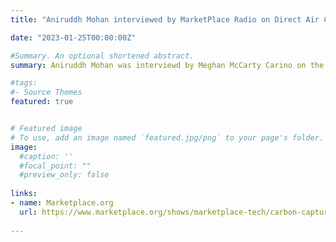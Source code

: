 ```yaml
---
title: "Aniruddh Mohan interviewed by MarketPlace Radio on Direct Air Capture" 

date: "2023-01-25T00:00:00Z"

#Summary. An optional shortened abstract.
summary: Aniruddh Mohan was interviewd by Meghan McCarty Carino on the deployment of direct air capture technologies to combat the climate crisis.

#tags:
#- Source Themes
featured: true


# Featured image
# To use, add an image named `featured.jpg/png` to your page's folder. 
image:
  #caption: ''
  #focal_point: ""
  #preview_only: false
  
links:
- name: Marketplace.org
  url: https://www.marketplace.org/shows/marketplace-tech/carbon-capture-needs-to-scale-up-to-make-a-dent-in-the-climate-crisis/
  
---
```

